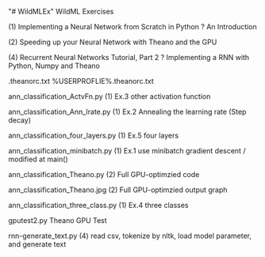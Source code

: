 "# WildMLEx" 	WildML Exercises

(1) Implementing a Neural Network from Scratch in Python ? An Introduction

(2) Speeding up your Neural Network with Theano and the GPU

(4) Recurrent Neural Networks Tutorial, Part 2 ? Implementing a RNN with Python, Numpy and Theano

.theanorc.txt				%USERPROFLIE%\.theanorc.txt

ann_classification_ActvFn.py		(1) Ex.3  other activation function

ann_classification_Ann_lrate.py		(1) Ex.2  Annealing the learning rate (Step decay)

ann_classification_four_layers.py	(1) Ex.5  four layers

ann_classification_minibatch.py		(1) Ex.1  use minibatch gradient descent / modified at main()

ann_classification_Theano.py		(2) Full GPU-optimzied code

ann_classification_Theano.jpg		(2) Full GPU-optimzied output graph

ann_classification_three_class.py	(1) Ex.4  three classes

gputest2.py				Theano GPU Test

rnn-generate_text.py			(4) read csv, tokenize by nltk, load model parameter, and generate text
